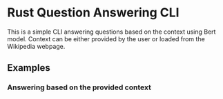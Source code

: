# Rust Question Answering CLI
This is a simple CLI answering questions based on the context using Bert model.
Context can be either provided by the user or loaded from the Wikipedia webpage.

## Examples

### Answering based on the provided context
